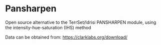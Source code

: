 # Pansharpen
Open source alternative to the TerrSet/Idrisi PANSHARPEN module, using the intensity-hue-saturation (IHS) method

Data can be obtained from: https://clarklabs.org/download/